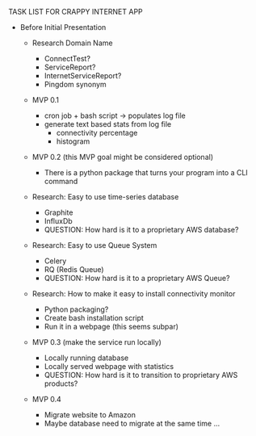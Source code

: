 TASK LIST FOR CRAPPY INTERNET APP

* Before Initial Presentation
  * Research Domain Name
    * ConnectTest?
    * ServiceReport?
    * InternetServiceReport?
    * Pingdom synonym

  * MVP 0.1
    * cron job + bash script -> populates log file
    * generate text based stats from log file
      * connectivity percentage
      * histogram

  * MVP 0.2 (this MVP goal might be considered optional)
    * There is a python package that turns your program into a CLI command

  * Research: Easy to use time-series database
    * Graphite
    * InfluxDb
    * QUESTION: How hard is it to a proprietary AWS database?

  * Research: Easy to use Queue System
    * Celery
    * RQ (Redis Queue)
    * QUESTION: How hard is it to a proprietary AWS Queue?

  * Research: How to make it easy to install connectivity monitor
    * Python packaging?
    * Create bash installation script
    * Run it in a webpage (this seems subpar)

  * MVP 0.3 (make the service run locally)
    * Locally running database
    * Locally served webpage with statistics
    * QUESTION: How hard is it to transition to proprietary AWS products?

  * MVP 0.4
    * Migrate website to Amazon
    * Maybe database need to migrate at the same time ...

